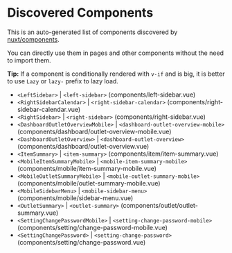 # Discovered Components

This is an auto-generated list of components discovered by [nuxt/components](https://github.com/nuxt/components).

You can directly use them in pages and other components without the need to import them.

**Tip:** If a component is conditionally rendered with `v-if` and is big, it is better to use `Lazy` or `lazy-` prefix to lazy load.

- `<LeftSidebar>` | `<left-sidebar>` (components/left-sidebar.vue)
- `<RightSidebarCalendar>` | `<right-sidebar-calendar>` (components/right-sidebar-calendar.vue)
- `<RightSidebar>` | `<right-sidebar>` (components/right-sidebar.vue)
- `<DashboardOutletOverviewMobile>` | `<dashboard-outlet-overview-mobile>` (components/dashboard/outlet-overview-mobile.vue)
- `<DashboardOutletOverview>` | `<dashboard-outlet-overview>` (components/dashboard/outlet-overview.vue)
- `<ItemSummary>` | `<item-summary>` (components/item/item-summary.vue)
- `<MobileItemSummaryMobile>` | `<mobile-item-summary-mobile>` (components/mobile/item-summary-mobile.vue)
- `<MobileOutletSummaryMobile>` | `<mobile-outlet-summary-mobile>` (components/mobile/outlet-summary-mobile.vue)
- `<MobileSidebarMenu>` | `<mobile-sidebar-menu>` (components/mobile/sidebar-menu.vue)
- `<OutletSummary>` | `<outlet-summary>` (components/outlet/outlet-summary.vue)
- `<SettingChangePasswordMobile>` | `<setting-change-password-mobile>` (components/setting/change-password-mobile.vue)
- `<SettingChangePassword>` | `<setting-change-password>` (components/setting/change-password.vue)
